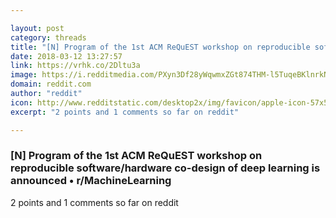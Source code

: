 ```yaml
---

layout: post
category: threads
title: "[N] Program of the 1st ACM ReQuEST workshop on reproducible software/hardware co-design of deep learning is announced"
date: 2018-03-12 13:27:57
link: https://vrhk.co/2Dltu3a
image: https://i.redditmedia.com/PXyn3Df28yWqwmxZGt874THM-l5TuqeBKlnrkNvfnII.jpg?w=320&s=bead9733e0d831fc46fccf3ea2da7430
domain: reddit.com
author: "reddit"
icon: http://www.redditstatic.com/desktop2x/img/favicon/apple-icon-57x57.png
excerpt: "2 points and 1 comments so far on reddit"

---
```


### [N] Program of the 1st ACM ReQuEST workshop on reproducible software/hardware co-design of deep learning is announced • r/MachineLearning

2 points and 1 comments so far on reddit